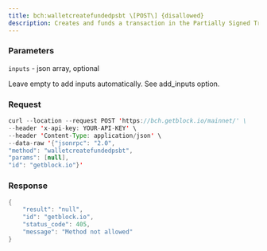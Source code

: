 ```yaml
---
title: bch:walletcreatefundedpsbt \[POST\] {disallowed}
description: Creates and funds a transaction in the Partially Signed Transactionformat.Implements the Creator and Updater roles.
---
```


### Parameters


`inputs` - json array, optional

Leave empty to add inputs automatically. See add_inputs option.

### Request

``` java
curl --location --request POST 'https://bch.getblock.io/mainnet/' \ 
--header 'x-api-key: YOUR-API-KEY' \ 
--header 'Content-Type: application/json' \ 
--data-raw '{"jsonrpc": "2.0",
"method": "walletcreatefundedpsbt",
"params": [null],
"id": "getblock.io"}'
```

###  Response

``` java
{
    "result": "null",
    "id": "getblock.io",
    "status_code": 405,
    "message": "Method not allowed"
}
```

